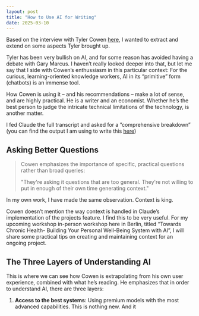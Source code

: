 ```yaml
---
layout: post
title: "How to Use AI for Writing"
date: 2025-03-10
---
```


Based on the interview with Tyler Cowen [here](https://www.youtube.com/watch?v=H1ztOoADp7M),
I wanted to extract and extend on some aspects Tyler brought up.

Tyler has been very bullish on AI, and for some reason has avoided having a debate
with Gary Marcus. I haven’t really looked deeper into that, but let me say that I side
with Cowen’s enthussiasm in this particular context: For the curious, learning-oriented knowledge workers,
AI in its “primitive” form (chatbots) is an immense tool.

How Cowen is using it – and his recommendations – make a lot of sense, and are highly
practical. He is a writer and an economist. Whether he’s the best person to judge the
intricate technical limitations of the technology, is another matter.

I fed Claude the full transcript and asked for a ”comprehensive breakdown” (you can
find the output I am using to write this [here](https://nicoappel.github.io/assets/docs/claude-output-tyler-cowen.md))

## Asking Better Questions

> Cowen emphasizes the importance of specific, practical questions rather than broad queries:
>
> "They're asking it questions that are too general. They're not willing to put in enough of their own time generating context."

In my own work, I have made the same observation. Context is king.

Cowen doesn’t mention the way context is handled in Claude’s implementation of the projects feature.
I find this to be very useful. For my upcoming workshop in-person workshop here in Berlin, titled “Towards Chronic Health-
Building Your Personal Well-Being System with AI”, I will share some practical tips on creating and maintaining context
for an ongoing project.

## The Three Layers of Understanding AI

This is where we can see how Cowen is extrapolating from his own user experience, combined with
what he’s reading. He emphasizes that in order to understand AI, there are three layers:

1. **Access to the best systems**: Using premium models with the most advanced capabilities. This is nothing new. And it
